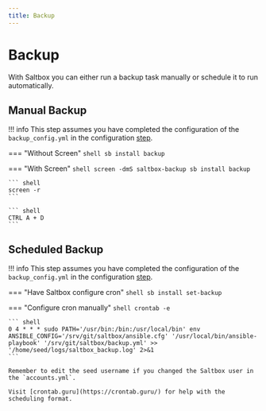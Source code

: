 ```yaml
---
title: Backup
---
```


# Backup

With Saltbox you can either run a backup task manually or schedule it to run automatically.

## Manual Backup

!!! info
    This step assumes you have completed the configuration of the `backup_config.yml` in the configuration [step](/saltbox/backup/settings).

=== "Without Screen"
    ``` shell
    sb install backup
    ```

=== "With Screen"
    ``` shell
    screen -dmS saltbox-backup sb install backup
    ```

    ``` shell
    screen -r
    ```

    ``` shell
    CTRL A + D
    ```

## Scheduled Backup

!!! info
    This step assumes you have completed the configuration of the `backup_config.yml` in the configuration [step](/saltbox/backup/settings).

=== "Have Saltbox configure cron"
    ``` shell
    sb install set-backup
    ```

=== "Configure cron manually"
    ``` shell
    crontab -e
    ```

    ``` shell
    0 4 * * * sudo PATH='/usr/bin:/bin:/usr/local/bin' env ANSIBLE_CONFIG='/srv/git/saltbox/ansible.cfg' '/usr/local/bin/ansible-playbook' '/srv/git/saltbox/backup.yml' >> '/home/seed/logs/saltbox_backup.log' 2>&1
    ```

    Remember to edit the seed username if you changed the Saltbox user in the `accounts.yml`.

    Visit [crontab.guru](https://crontab.guru/) for help with the scheduling format.
